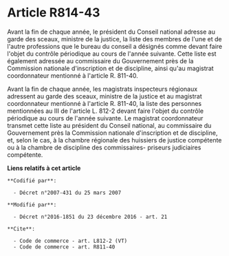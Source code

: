 # Article R814-43

Avant la fin de chaque année, le président du Conseil national adresse au garde des sceaux, ministre de la justice, la liste
des membres de l'une et de l'autre professions que le bureau du conseil a désignés comme devant faire l'objet du contrôle
périodique au cours de l'année suivante. Cette liste est également adressée au commissaire du Gouvernement près de la
Commission nationale d'inscription et de discipline, ainsi qu'au magistrat coordonnateur mentionné à l'article R. 811-40. 

Avant la fin de chaque année, les magistrats inspecteurs régionaux adressent au garde des sceaux, ministre de la justice et
au magistrat coordonnateur mentionné à l'article R. 811-40, la liste des personnes mentionnées au III de l'article L. 812-2
devant faire l'objet du contrôle périodique au cours de l'année suivante. Le magistrat coordonnateur transmet cette liste au
président du Conseil national, au commissaire du Gouvernement près la Commission nationale d'inscription et de discipline,
et, selon le cas, à la chambre régionale des huissiers de justice compétente ou à la chambre de discipline des commissaires-
priseurs judiciaires compétente.

**Liens relatifs à cet article**

	**Codifié par**:

	  - Décret n°2007-431 du 25 mars 2007

	**Modifié par**:

	  - Décret n°2016-1851 du 23 décembre 2016 - art. 21

	**Cite**:

	  - Code de commerce - art. L812-2 (VT)
	  - Code de commerce - art. R811-40

